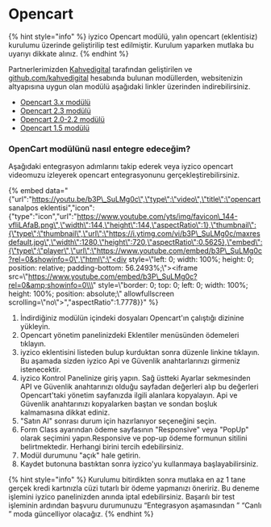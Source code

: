 # Opencart

{% hint style="info" %}
iyzico Opencart modülü, yalın opencart \(eklentisiz\) kurulumu üzerinde geliştirilip test edilmiştir. Kurulum yaparken mutlaka bu uyarıyı dikkate alınız.
{% endhint %}

Partnerlerimizden [Kahvedigital](http://kahvedigital.com/) tarafından geliştirilen ve [github.com/kahvedigital](https://github.com/kahvedigital) hesabında bulunan modüllerden, websitenizin altyapısına uygun olan modülü aşağıdaki linkler üzerinden indirebilirsiniz.

* [Opencart 3.x modülü](https://github.com/iyzico/iyzipay-opencart/archive/3.x_1.1.zip)
* [Opencart 2.3 modülü](https://github.com/kahvedigital/iyzico-opencart/archive/2.3.x.zip)
* [Opencart 2.0-2.2 modülü](https://github.com/kahvedigital/iyzico-opencart/archive/2.2.x.zip)
* [Opencart 1.5 modülü](https://github.com/kahvedigital/iyzico-opencart/archive/1.5.6.zip)

### **OpenCart modülünü nasıl entegre edeceğim?**

Aşağıdaki entegrasyon adımlarını takip ederek veya iyzico opencart videomuzu izleyerek opencart entegrasyonunu gerçekleştirebilirsiniz.

{% embed data="{\"url\":\"https://youtu.be/b3P\_SuLMg0c\",\"type\":\"video\",\"title\":\"opencart sanalpos eklentisi\",\"icon\":{\"type\":\"icon\",\"url\":\"https://www.youtube.com/yts/img/favicon\_144-vfliLAfaB.png\",\"width\":144,\"height\":144,\"aspectRatio\":1},\"thumbnail\":{\"type\":\"thumbnail\",\"url\":\"https://i.ytimg.com/vi/b3P\_SuLMg0c/maxresdefault.jpg\",\"width\":1280,\"height\":720,\"aspectRatio\":0.5625},\"embed\":{\"type\":\"player\",\"url\":\"https://www.youtube.com/embed/b3P\_SuLMg0c?rel=0&showinfo=0\",\"html\":\"<div style=\\\"left: 0; width: 100%; height: 0; position: relative; padding-bottom: 56.2493%;\\\"><iframe src=\\\"https://www.youtube.com/embed/b3P\_SuLMg0c?rel=0&amp;showinfo=0\\\" style=\\\"border: 0; top: 0; left: 0; width: 100%; height: 100%; position: absolute;\\\" allowfullscreen scrolling=\\\"no\\\"></iframe></div>\",\"aspectRatio\":1.7778}}" %}

1. İndirdiğiniz modülün içindeki dosyaları Opencart'ın çalıştığı dizinine yükleyin.
2. Opencart yönetim panelinizdeki Eklentiler menüsünden ödemeleri tıklayın.
3. iyzico eklentisini listeden bulup kurduktan sonra düzenle linkine tıklayın. Bu aşamada sizden iyzico Api ve Güvenlik anahtarlarınızı girmeniz istenecektir.
4. iyzico Kontrol Panelinize giriş yapın. Sağ üstteki Ayarlar sekmesinden API ve Güvenlik anahtarınızı olduğu sayfadan değerleri alıp bu değerleri Opencart'taki yönetim sayfanızda ilgili alanlara kopyalayın. Api ve Güvenlik anahtarınızı kopyalarken baştan ve sondan boşluk kalmamasına dikkat ediniz.
5. "Satın Al" sonrası durum için hazırlanıyor seçeneğini seçin.
6. Form Class ayarından ödeme sayfasının "Responsive" veya "PopUp" olarak seçimini yapın.Responsive ve pop-up ödeme formunun sitilini belirtmektedir. Herhangi birini tercih edebilirsiniz.
7. Modül durumunu "açık" hale getirin.
8. Kaydet butonuna bastıktan sonra iyzico'yu kullanmaya başlayabilirsiniz.

{% hint style="info" %}
Kurulumu bitirdikten sonra mutlaka en az 1 tane gerçek kredi kartınızla cüzi tutarlı bir ödeme yapmanızı öneririz. Bu deneme işlemini iyzico panelinizden anında iptal edebilirsiniz. Başarılı bir test işleminin ardından başvuru durumunuzu “Entegrasyon aşamasından ” “Canlı ” moda güncelliyor olacağız.
{% endhint %}

